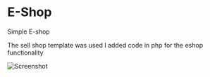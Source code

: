 # E-Shop
Simple E-shop

The sell shop template was used
I added code in php for the eshop functionality

![Screenshot](final_images/screenshot.png)

